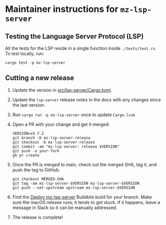 
# Maintainer instructions for `mz-lsp-server`

## Testing the Language Server Protocol (LSP)

All the tests for the LSP reside in a single function inside `./tests/test.rs`. To test locally, run:

```
cargo test -p mz-lsp-server
```

## Cutting a new release

1. Update the version in [src/lsp-server/Cargo.toml](/src/lsp-server/Cargo.toml).

2. Update the `lsp-server` release notes in the docs with any changes since the last
   version.

3. Run `cargo run -p mz-lsp-server` once to update `Cargo.lcok`

4. Open a PR with your change and get it merged:

   ```
   VERSION=vX.Y.Z
   git branch -D mz-lsp-server-release
   git checkout -b mz-lsp-server-release
   git commit -am "mz-lsp-server: release $VERSION"
   git push -u your-fork
   gh pr create
   ```

5. Once the PR is merged to main, check out the merged SHA, tag it, and push
   the tag to GitHub.

   ```
   git checkout MERGED-SHA
   git tag -am mz-lsp-server-$VERSION mz-lsp-server-$VERSION
   git push --set-upstream upstream mz-lsp-server-$VERSION
   ```

6. Find the [Deploy mz-lsp-server](https://buildkite.com/materialize/deploy-mz-lsp-server) Buildkite
   build for your branch. Make sure the macOS release runs; it tends to get stuck. If it happens, leave a message in Slack so it can be manually addressed.

7. The release is complete!
